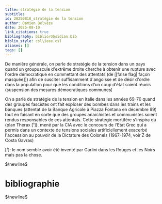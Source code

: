 ```yaml
---
title: stratégie de la tension
subtitle:
id: 20250810_stratégie de la tension
author: Damien Belvèze
date: 2025-08-10
link_citations: true
bibliography: biblio/Obsidian.bib
biblio_style: csl\ieee.csl
aliases: []
tags: []
---
```

De manière générale, on parle de stratégie de la tension dans un pays quand un groupuscule d'extrême droite cherche à obtenir une rupture avec l'ordre démocratique en commettant des attentats (de [[false flag| façon masquée]]) afin de susciter suffisamment d'angoisse et de désir d'ordre dans la population pour que les conditions d'un coup d'état soient réunis (suspension des mesures démocratiques communes)

On a parlé de stratégie de la tension en Italie dans les années 69-70 quand des groupes fascistes ont fait exploser des bombes dans les trains et les banques (attentat de la Banque Agricole à Piazza Fontana en décembre 69) tout en faisant en sorte que des groupes anarchistes et communistes soient rendus responsables de ces attentats. 
Cette stratégie mortifère s'inspira du (plan Therax [¹]), mené par la CIA avec le concours de l'Etat Grec qui a permis dans un contexte de tensions sociales artificiellement exacerbé l'accession au pouvoir de la Dictature des Colonels (1967-1974, voir Z de Costa Gavras)

[¹]: le nom semble avoir été inventé par Garlini dans les Rouges et les Noirs mais pas la chose. 







$\newline$
# bibliographie
$\newline$






